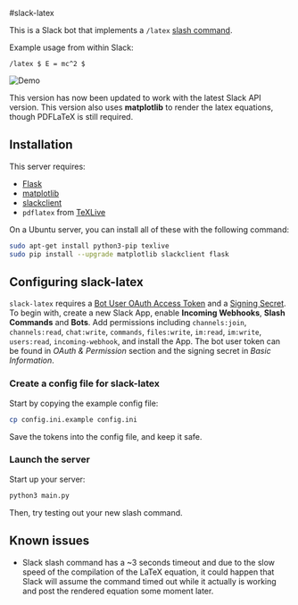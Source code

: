 #slack-latex

This is a Slack bot that implements a `/latex` [slash command](https://api.slack.com/slash-commands).

Example usage from within Slack:

`/latex $ E = mc^2 $`

![Demo](https://cloud.githubusercontent.com/assets/1005545/13491495/8405756a-e0e7-11e5-8d22-d76b99ff7a36.gif)

This version has now been updated to work with the latest Slack API version.
This version also uses **matplotlib** to render the latex equations, though PDFLaTeX is still required.

## Installation

This server requires:

* [Flask](http://flask.pocoo.org/)
* [matplotlib](https://github.com/matplotlib/matplotlib)
* [slackclient](https://github.com/slackapi/python-slackclient)
* `pdflatex` from [TeXLive](https://www.tug.org/texlive/)

On a Ubuntu server, you can install all of these with the following command:

```bash
sudo apt-get install python3-pip texlive
sudo pip install --upgrade matplotlib slackclient flask
```

## Configuring slack-latex

`slack-latex` requires a [Bot User OAuth Access Token](https://api.slack.com/docs/oauth) 
and a [Signing Secret](https://api.slack.com/docs/verifying-requests-from-slack).
To begin with, create a new Slack App, enable **Incoming Webhooks**, **Slash Commands** and **Bots**.
Add permissions including `channels:join`, `channels:read`, `chat:write`, `commands`, `files:write`,
`im:read`, `im:write`, `users:read`, `incoming-webhook`, and install the App.
The bot user token can be found in *OAuth & Permission* section and the signing secret in *Basic Information*.

### Create a config file for slack-latex

Start by copying the example config file:

```bash
cp config.ini.example config.ini
```

Save the tokens into the config file, and keep it safe.

### Launch the server

Start up your server:

```bash
python3 main.py
```

Then, try testing out your new slash command.


## Known issues

* Slack slash command has a ~3 seconds timeout and due to the slow speed of the compilation of the LaTeX equation,
  it could happen that Slack will assume the command timed out while it actually is working and post the rendered
  equation some moment later.
